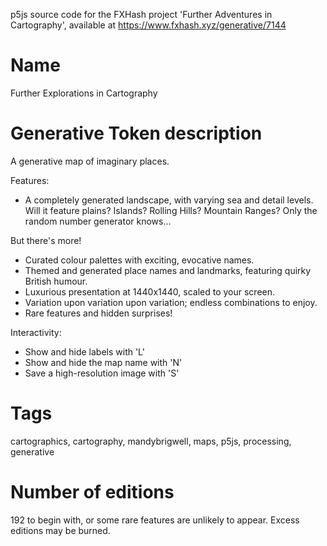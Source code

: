 p5js source code for the FXHash project 'Further Adventures in Cartography', available at https://www.fxhash.xyz/generative/7144

# Name

Further Explorations in Cartography

# Generative Token description

A generative map of imaginary places.

Features:
- A completely generated landscape, with varying sea and detail levels. Will it feature plains? Islands? Rolling Hills? Mountain Ranges? Only the random number generator knows…

But there's more!
- Curated colour palettes with exciting, evocative names.
- Themed and generated place names and landmarks, featuring quirky British humour.
- Luxurious presentation at 1440x1440, scaled to your screen.
- Variation upon variation upon variation; endless combinations to enjoy.
- Rare features and hidden surprises!

Interactivity:
- Show and hide labels with 'L'
- Show and hide the map name with 'N'
- Save a high-resolution image with 'S'

# Tags

cartographics, cartography, mandybrigwell, maps, p5js, processing, generative

# Number of editions

192 to begin with, or some rare features are unlikely to appear. Excess editions may be burned.
